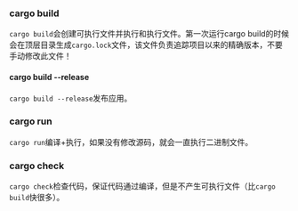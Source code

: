 ### cargo build
`cargo build`会创建可执行文件并执行和执行文件。第一次运行cargo build的时候会在顶层目录生成`cargo.lock`文件，该文件负责追踪项目以来的精确版本，不要手动修改此文件！

#### cargo build --release
`cargo build --release`发布应用。

### cargo run
`cargo run`编译+执行，如果没有修改源码，就会一直执行二进制文件。

### cargo check
`cargo check`检查代码，保证代码通过编译，但是不产生可执行文件（比`cargo build`快很多）。